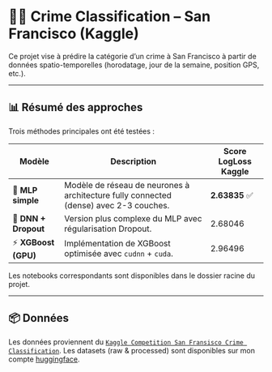 # 🕵️‍♂️ Crime Classification – San Francisco (Kaggle)

Ce projet vise à prédire la catégorie d’un crime à San Francisco à partir de données spatio-temporelles (horodatage, jour de la semaine, position GPS, etc.).

---

## 📊 Résumé des approches

Trois méthodes principales ont été testées :

| Modèle | Description | Score LogLoss Kaggle |
|--------|-------------|----------------------|
| 🧠 **MLP simple** | Modèle de réseau de neurones à architecture fully connected (dense) avec 2-3 couches. | **2.63835** ✅ |
| 🧠 **DNN + Dropout** | Version plus complexe du MLP avec régularisation Dropout. | 2.68046 |
| ⚡ **XGBoost (GPU)** | Implémentation de XGBoost optimisée avec `cudnn` + `cuda`. | 2.96496 |

Les notebooks correspondants sont disponibles dans le dossier racine du projet.

---

## 📦 Données

Les données proviennent du [`Kaggle Competition San Fransisco Crime Classification`](https://www.kaggle.com/competitions/sf-crime/submissions#).
Les datasets (raw & processed) sont disponibles sur mon compte [huggingface](https://huggingface.co/datasets/0wI/sf-crime-classification).


